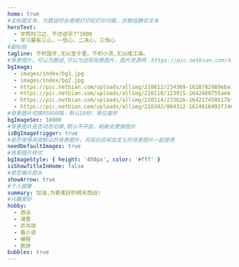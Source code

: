 ```yaml
---
home: true
#主标题文本，为数组时会使用打印机打印功能，非数组静态文本
heroText:
  - 学而时习之，不亦说乎?^1000
  - 学习要有三心，一信心，二决心，三恒心
#副标题
tagline: 不积跬步,无以至千里。不积小流,无以成江海。
#背景图片，可以为数组,可以为远程背景图片，图片资源网：https://pic.netbian.com/4kmeinv/
bgImage:
  - images/index/bg1.jpg
  - images/index/bg2.jpg
  - https://pic.netbian.com/uploads/allimg/210812/234309-1628782989eba1.jpg
  - https://pic.netbian.com/uploads/allimg/220118/123915-1642480755aebf.jpg
  - https://pic.netbian.com/uploads/allimg/220114/233626-164217458617bf.jpg
  - https://pic.netbian.com/uploads/allimg/210302/004312-1614616992f346.jpg
#背景图片切换时间间隔：默认10秒，单位毫秒
bgImageSec: 10000
#背景图片是否动态切换,默认不开启，刷新会更换图片
isBgImagetrigger: true
#是否使用系统默认的背景图片，开启后会和自定义的背景图片一起使用
needDefaultImages: true
#背景图片样式
bgImageStyle: { height: '450px', color: '#fff' }
isShowTitleInHome: false
#是否展示箭头
showArrow: true
#个人摘要
summary: 加油,为更美好的明天而战!
#兴趣爱好
hobby:
  - 游泳
  - 滑雪
  - 乒乓球
  - 看小说
  - 编程
  - 旅游
bubbles: true
---
```


